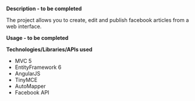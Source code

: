 
**Description - to be completed**

The project allows you to create, edit and publish facebook articles from a web interface.

**Usage - to be completed**

**Technologies/Libraries/APIs used**

* MVC 5
* EntityFramework 6
* AngularJS
* TinyMCE
* AutoMapper
* Facebook API

